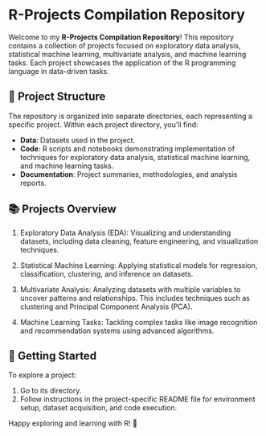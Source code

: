# R-Projects Compilation Repository

Welcome to my **R-Projects Compilation Repository**! This repository contains a collection of projects focused on exploratory data analysis, statistical machine learning, multivariate analysis, and machine learning tasks. Each project showcases the application of the R programming language in data-driven tasks.

## 🌟 Project Structure

The repository is organized into separate directories, each representing a specific project. Within each project directory, you'll find:

- **Data**: Datasets used in the project.
- **Code**: R scripts and notebooks demonstrating implementation of techniques for exploratory data analysis, statistical machine learning, and machine learning tasks.
- **Documentation**: Project summaries, methodologies, and analysis reports.

## 📚 Projects Overview

1. Exploratory Data Analysis (EDA): Visualizing and understanding datasets, including data cleaning, feature engineering, and visualization techniques.

2. Statistical Machine Learning: Applying statistical models for regression, classification, clustering, and inference on datasets.

3. Multivariate Analysis: Analyzing datasets with multiple variables to uncover patterns and relationships. This includes techniques such as clustering and Principal Component Analysis (PCA).

4. Machine Learning Tasks: Tackling complex tasks like image recognition and recommendation systems using advanced algorithms.

## 🚀 Getting Started

To explore a project:
1. Go to its directory.
2. Follow instructions in the project-specific README file for environment setup, dataset acquisition, and code execution.

Happy exploring and learning with R! 🎉

